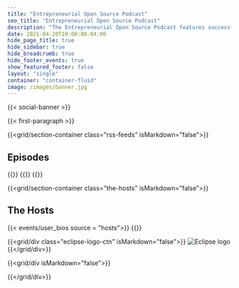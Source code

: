 ```yaml
---
title: "Entrepreneurial Open Source Podcast"
seo_title: "Entrepreneurial Open Source Podcast"
description: "The Entrepreneurial Open Source Podcast features successful entrepreneurs and innovators from around the globe, sharing practical lessons about how they have built their businesses through open source participation and leadership."
date: 2021-04-20T10:00:00-04:00
hide_page_title: true
hide_sidebar: true
hide_breadcrumb: true
hide_footer_events: true
show_featured_footer: false
layout: "single"
container: "container-fluid"
image: /images/banner.jpg
---
```


{{< social-banner >}}

{{< first-paragraph >}}

{{<grid/section-container class="rss-feeds" isMarkdown="false">}}
<h2>Episodes</h2>
{{<grid/div id="buzzsprout-small-player-1740291" isMarkdown="false">}}
<script 
  type="text/javascript"
  charset="utf-8"
  src="https://www.buzzsprout.com/1740291/8624400-entrepreneurial-open-source-podcast-frank-gielissen-glenn-ergeerts-aloxy.js?container_id=buzzsprout-player-8624400&player=small"
  ></script>
<script
  type="text/javascript"
  charset="utf-8"
  src="https://www.buzzsprout.com/1740291.js?container_id=buzzsprout-small-1740291&player=small"
></script>
{{</grid/div>}}
{{</grid/section-container>}}


{{<grid/section-container class="the-hosts" isMarkdown="false">}}
<h2>The Hosts</h2>
{{< events/user_bios source = "hosts">}}
{{</grid/section-container>}}


{{<grid/div class="eclipse-logo-ctn" isMarkdown="false">}}
<img src="/images/EF_registered_wht.png" alt="Eclipse logo"/>
{{</grid/div>}}


{{<grid/div isMarkdown="false">}}
<script type="text/javascript" charset="utf-8">
  document.addEventListener("DOMContentLoaded", ()=>{
    let linkedInSocialBtn = document.querySelectorAll(".fa-linkedin")
    linkedInSocialBtn = linkedInSocialBtn[linkedInSocialBtn.length - 1].parentNode
    linkedInSocialBtn.href = "https://www.linkedin.com/company/eclipse-foundation/mycompany/"
  })
</script>
{{</grid/div>}}
